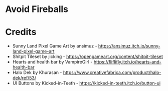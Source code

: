 # Avoid Fireballs

# Credits
- Sunny Land Pixel Game Art by ansimuz - https://ansimuz.itch.io/sunny-land-pixel-game-art
- Shitpit Tileset by jicking - https://opengameart.org/content/shitpit-tileset
- Hearts and health bar by VampireGirl - https://fliflifly.itch.io/hearts-and-health-bar
- Halo Dek by Khurasan - https://www.creativefabrica.com/product/halo-dek/ref/53/
- UI Buttons by Kicked-in-Teeth - https://kicked-in-teeth.itch.io/button-ui